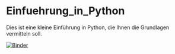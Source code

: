 # Einfuehrung_in_Python
Dies ist eine kleine Einführung in Python, die Ihnen die Grundlagen vermitteln soll.


[![Binder](https://mybinder.org/badge_logo.svg)](https://mybinder.org/v2/gh/iMeFHSWF/Einfuehrung_in_Python/master?filepath=Einfuehrung_Python.ipynb)
